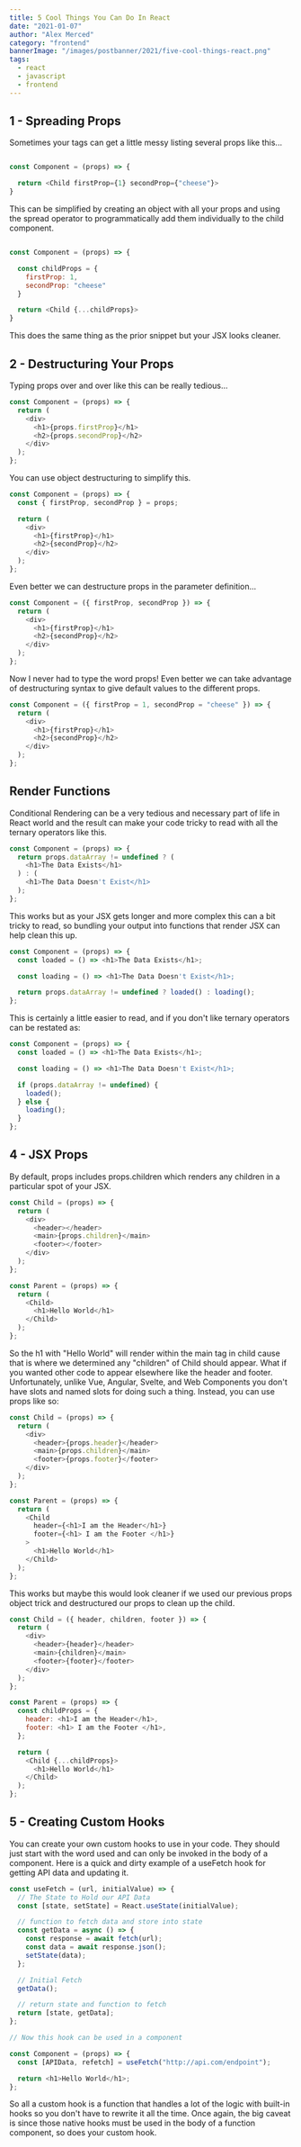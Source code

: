 ```yaml
---
title: 5 Cool Things You Can Do In React
date: "2021-01-07"
author: "Alex Merced"
category: "frontend"
bannerImage: "/images/postbanner/2021/five-cool-things-react.png"
tags:
  - react
  - javascript
  - frontend
---
```


## 1 - Spreading Props

Sometimes your tags can get a little messy listing several props like this...

```js

const Component = (props) => {

  return <Child firstProp={1} secondProp={"cheese"}>
}

```

This can be simplified by creating an object with all your props and using the spread operator to programmatically add them individually to the child component.

```js

const Component = (props) => {

  const childProps = {
    firstProp: 1,
    secondProp: "cheese"
  }

  return <Child {...childProps}>
}

```

This does the same thing as the prior snippet but your JSX looks cleaner.

## 2 - Destructuring Your Props

Typing props over and over like this can be really tedious...

```js
const Component = (props) => {
  return (
    <div>
      <h1>{props.firstProp}</h1>
      <h2>{props.secondProp}</h2>
    </div>
  );
};
```

You can use object destructuring to simplify this.

```js
const Component = (props) => {
  const { firstProp, secondProp } = props;

  return (
    <div>
      <h1>{firstProp}</h1>
      <h2>{secondProp}</h2>
    </div>
  );
};
```

Even better we can destructure props in the parameter definition...

```js
const Component = ({ firstProp, secondProp }) => {
  return (
    <div>
      <h1>{firstProp}</h1>
      <h2>{secondProp}</h2>
    </div>
  );
};
```

Now I never had to type the word props! Even better we can take advantage of destructuring syntax to give default values to the different props.

```js
const Component = ({ firstProp = 1, secondProp = "cheese" }) => {
  return (
    <div>
      <h1>{firstProp}</h1>
      <h2>{secondProp}</h2>
    </div>
  );
};
```

## Render Functions

Conditional Rendering can be a very tedious and necessary part of life in React world and the result can make your code tricky to read with all the ternary operators like this.

```js
const Component = (props) => {
  return props.dataArray != undefined ? (
    <h1>The Data Exists</h1>
  ) : (
    <h1>The Data Doesn't Exist</h1>
  );
};
```

This works but as your JSX gets longer and more complex this can a bit tricky to read, so bundling your output into functions that render JSX can help clean this up.

```js
const Component = (props) => {
  const loaded = () => <h1>The Data Exists</h1>;

  const loading = () => <h1>The Data Doesn't Exist</h1>;

  return props.dataArray != undefined ? loaded() : loading();
};
```

This is certainly a little easier to read, and if you don't like ternary operators can be restated as:

```js
const Component = (props) => {
  const loaded = () => <h1>The Data Exists</h1>;

  const loading = () => <h1>The Data Doesn't Exist</h1>;

  if (props.dataArray != undefined) {
    loaded();
  } else {
    loading();
  }
};
```

## 4 - JSX Props

By default, props includes props.children which renders any children in a particular spot of your JSX.

```js
const Child = (props) => {
  return (
    <div>
      <header></header>
      <main>{props.children}</main>
      <footer></footer>
    </div>
  );
};

const Parent = (props) => {
  return (
    <Child>
      <h1>Hello World</h1>
    </Child>
  );
};
```

So the h1 with "Hello World" will render within the main tag in child cause that is where we determined any "children" of Child should appear. What if you wanted other code to appear elsewhere like the header and footer. Unfortunately, unlike Vue, Angular, Svelte, and Web Components you don't have slots and named slots for doing such a thing. Instead, you can use props like so:

```js
const Child = (props) => {
  return (
    <div>
      <header>{props.header}</header>
      <main>{props.children}</main>
      <footer>{props.footer}</footer>
    </div>
  );
};

const Parent = (props) => {
  return (
    <Child
      header={<h1>I am the Header</h1>}
      footer={<h1> I am the Footer </h1>}
    >
      <h1>Hello World</h1>
    </Child>
  );
};
```

This works but maybe this would look cleaner if we used our previous props object trick and destructured our props to clean up the child.

```js
const Child = ({ header, children, footer }) => {
  return (
    <div>
      <header>{header}</header>
      <main>{children}</main>
      <footer>{footer}</footer>
    </div>
  );
};

const Parent = (props) => {
  const childProps = {
    header: <h1>I am the Header</h1>,
    footer: <h1> I am the Footer </h1>,
  };

  return (
    <Child {...childProps}>
      <h1>Hello World</h1>
    </Child>
  );
};
```

## 5 - Creating Custom Hooks

You can create your own custom hooks to use in your code. They should just start with the word used and can only be invoked in the body of a component. Here is a quick and dirty example of a useFetch hook for getting API data and updating it.

```js
const useFetch = (url, initialValue) => {
  // The State to Hold our API Data
  const [state, setState] = React.useState(initialValue);

  // function to fetch data and store into state
  const getData = async () => {
    const response = await fetch(url);
    const data = await response.json();
    setState(data);
  };

  // Initial Fetch
  getData();

  // return state and function to fetch
  return [state, getData];
};

// Now this hook can be used in a component

const Component = (props) => {
  const [APIData, refetch] = useFetch("http://api.com/endpoint");

  return <h1>Hello World</h1>;
};
```

So all a custom hook is a function that handles a lot of the logic with built-in hooks so you don't have to rewrite it all the time. Once again, the big caveat is since those native hooks must be used in the body of a function component, so does your custom hook.

